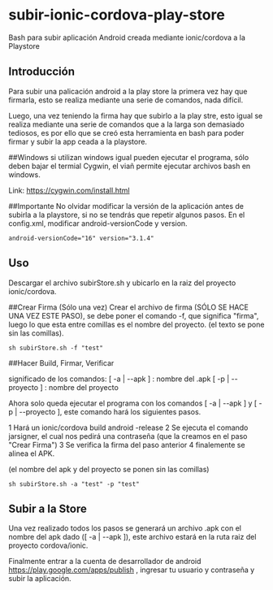 # subir-ionic-cordova-play-store
Bash para subir aplicación Android creada mediante ionic/cordova a la Playstore 


## Introducción
Para subir una palicación android a la play store la primera vez hay que firmarla, esto se realiza mediante una serie de comandos, nada difícil.

Luego, una vez teniendo la firma hay que subirlo a la play stre, esto igual se realiza mediante una serie de comandos que a la larga son demasiado tediosos, es por ello que se creó esta herramienta en bash para poder firmar y subir la app ceada a la playstore.

##Windows
si utilizan windows igual pueden ejecutar el programa, sólo deben bajar el termial Cygwin, el viañ permite ejecutar archivos bash en windows.

Link: https://cygwin.com/install.html



##Importante
No olvidar modificar la versión de la aplicación antes de subirla a la playstore, si no se tendrás que repetir algunos pasos.
En el config.xml, modificar android-versionCode y version.

```
android-versionCode="16" version="3.1.4"

```


## Uso
Descargar el archivo subirStore.sh y ubicarlo en la raiz del proyecto ionic/cordova.

##Crear Firma (Sólo una vez)
Crear el archivo de firma (SÓLO SE HACE UNA VEZ ESTE PASO), se debe poner el comando -f, que significa "firma", luego lo que esta entre comillas es el nombre del proyecto. (el texto se pone sin las comillas).

```
sh subirStore.sh -f "test"

```
##Hacer Build, Firmar, Verificar

significado de los comandos:
[ -a | --apk ]      : nombre del .apk
[ -p | --proyecto ] : nombre del proyecto

Ahora solo queda ejecutar el programa con los comandos [ -a | --apk ] y [ -p | --proyecto ], este comando hará los siguientes pasos.

1 Hará un ionic/cordova build android -release
2 Se ejecuta el comando jarsigner, el cual nos pedirá una contraseña (que la creamos en el paso "Crear Firma")
3 Se verifica la firma del paso anterior
4 finalemente se alinea el APK.

(el nombre del apk y del proyecto se ponen sin las comillas)

```
sh subirStore.sh -a "test" -p "test"

```

## Subir a la Store
Una vez realizado todos los pasos se generará un archivo .apk con el nombre del apk dado ([ -a | --apk ]), este archivo estará en la ruta raiz del proyecto cordova/ionic.

Finalmente entrar a la cuenta de desarrollador de android https://play.google.com/apps/publish , ingresar tu usuario y contraseña y subir la aplicación.
